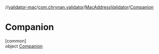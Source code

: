 //[validator-mac](../../../../index.md)/[com.chrynan.validator](../../index.md)/[MacAddressValidator](../index.md)/[Companion](index.md)

# Companion

[common]\
object [Companion](index.md)
